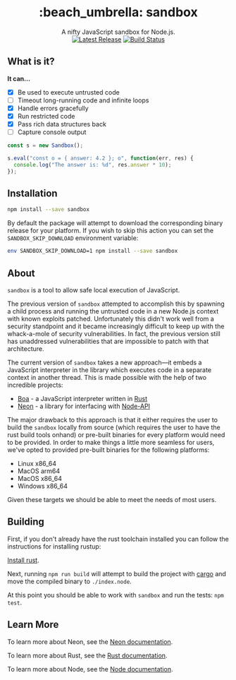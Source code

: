 <h1 align="center">:beach_umbrella: sandbox</h1>

<p align="center">
  A nifty JavaScript sandbox for Node.js.
  <br />
  <a href="https://github.com/gf3/sandbox/releases"><img src="https://img.shields.io/github/v/release/gf3/sandbox" alt="Latest Release"></a>
  <a href="https://github.com/gf3/sandbox/actions"><img src="https://github.com/gf3/sandbox/actions/workflows/tests.yml/badge.svg?branch=sandbox-neon" alt="Build Status"></a>
</p>

## What is it?

**It can...**

- [x] Be used to execute untrusted code
- [ ] Timeout long-running code and infinite loops
- [x] Handle errors gracefully
- [x] Run restricted code
- [x] Pass rich data structures back
- [ ] Capture console output

```js
const s = new Sandbox();

s.eval("const o = { answer: 4.2 }; o", function(err, res) {
  console.log("The answer is: %d", res.answer * 10);
});
```

## Installation

```sh
npm install --save sandbox
```

By default the package will attempt to download the corresponding binary release
for your platform. If you wish to skip this action you can set the
`SANDBOX_SKIP_DOWNLOAD` environment variable:

```sh
env SANDBOX_SKIP_DOWNLOAD=1 npm install --save sandbox
```

## About

`sandbox` is a tool to allow safe local execution of JavaScript.

The previous version of `sandbox` attempted to accomplish this by spawning a
child process and running the untrusted code in a new Node.js context with known
exploits patched. Unfortunately this didn't work well from a security standpoint
and it became increasingly difficult to keep up with the whack-a-mole of
security vulnerabilities. In fact, the previous version still has unaddressed
vulnerabilities that are impossible to patch with that architecture.

The current version of `sandbox` takes a new approach—it embeds a JavaScript
interpreter in the library which executes code in a separate context in another
thread. This is made possible with the help of two incredible projects:

- [Boa][doc-boa] - a JavaScript interpreter written in [Rust][doc-rust]
- [Neon][doc-neon] - a library for interfacing with [Node-API][node-napi]

The major drawback to this approach is that it either requires the user to build
the `sandbox` locally from source (which requires the user to have the rust
build tools onhand) or pre-built binaries for every platform would need to be
provided. In order to make things a little more seamless for users, we've opted
to provided pre-built binaries for the following platforms:

- Linux x86_64
- MacOS arm64
- MacOS x86_64
- Windows x86_64

Given these targets we should be able to meet the needs of most users.

## Building

First, if you don't already have the rust toolchain installed you can follow the
instructions for installing rustup:

[Install rust][rust-install].

Next, running `npm run build` will attempt to build the project with
[cargo][doc-cargo] and move the compiled binary to `./index.node`.

At this point you should be able to work with `sandbox` and run the tests: `npm
test`.

## Learn More

To learn more about Neon, see the [Neon documentation][doc-neon].

To learn more about Rust, see the [Rust documentation][doc-rust].

To learn more about Node, see the [Node documentation][doc-node].

[doc-boa]: https://github.com/boa-dev/boa
[doc-cargo]: https://doc.rust-lang.org/stable/cargo/
[doc-neon]: https://neon-bindings.com
[doc-node]: https://nodejs.org
[doc-rust]: https://www.rust-lang.org
[node-napi]: https://nodejs.org/dist/latest-v14.x/docs/api/n-api.html#n_api_node_api
[rust-install]: https://www.rust-lang.org/tools/install
